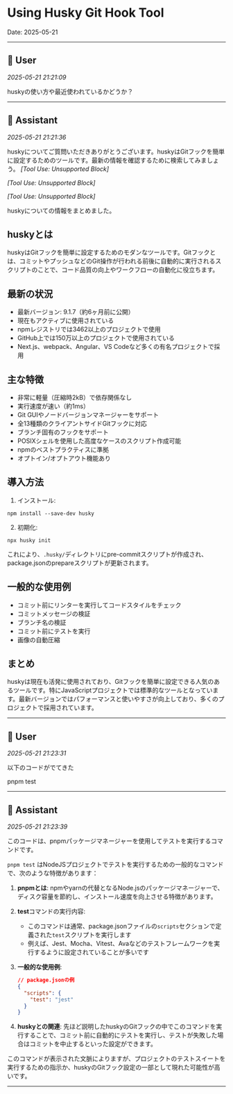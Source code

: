 # Using Husky Git Hook Tool

Date: 2025-05-21

---

## 👤 User
*2025-05-21 21:21:09*

huskyの使い方や最近使われているかどうか？

---

## 🤖 Assistant
*2025-05-21 21:21:36*

huskyについてご質問いただきありがとうございます。huskyはGitフックを簡単に設定するためのツールです。最新の情報を確認するために検索してみましょう。
*[Tool Use: Unsupported Block]*


*[Tool Use: Unsupported Block]*


*[Tool Use: Unsupported Block]*



huskyについての情報をまとめました。

## huskyとは
huskyはGitフックを簡単に設定するためのモダンなツールです。Gitフックとは、コミットやプッシュなどのGit操作が行われる前後に自動的に実行されるスクリプトのことで、コード品質の向上やワークフローの自動化に役立ちます。

## 最新の状況
- 最新バージョン: 9.1.7（約6ヶ月前に公開）
- 現在もアクティブに使用されている
- npmレジストリでは3462以上のプロジェクトで使用
- GitHub上では150万以上のプロジェクトで使用されている
- Next.js、webpack、Angular、VS Codeなど多くの有名プロジェクトで採用

## 主な特徴
- 非常に軽量（圧縮時2kB）で依存関係なし
- 実行速度が速い（約1ms）
- Git GUIやノードバージョンマネージャーをサポート
- 全13種類のクライアントサイドGitフックに対応
- ブランチ固有のフックをサポート
- POSIXシェルを使用した高度なケースのスクリプト作成可能
- npmのベストプラクティスに準拠
- オプトイン/オプトアウト機能あり

## 導入方法
1. インストール:
```
npm install --save-dev husky
```

2. 初期化:
```
npx husky init
```

これにより、`.husky/`ディレクトリにpre-commitスクリプトが作成され、package.jsonのprepareスクリプトが更新されます。

## 一般的な使用例
- コミット前にリンターを実行してコードスタイルをチェック
- コミットメッセージの検証
- ブランチ名の検証
- コミット前にテストを実行
- 画像の自動圧縮

## まとめ
huskyは現在も活発に使用されており、Gitフックを簡単に設定できる人気のあるツールです。特にJavaScriptプロジェクトでは標準的なツールとなっています。最新バージョンではパフォーマンスと使いやすさが向上しており、多くのプロジェクトで採用されています。

---

## 👤 User
*2025-05-21 21:23:31*

以下のコードがでてきた

pnpm test

---

## 🤖 Assistant
*2025-05-21 21:23:39*

このコードは、pnpmパッケージマネージャーを使用してテストを実行するコマンドです。

`pnpm test` はNodeJSプロジェクトでテストを実行するための一般的なコマンドで、次のような特徴があります：

1. **pnpmとは**: npmやyarnの代替となるNode.jsのパッケージマネージャーで、ディスク容量を節約し、インストール速度を向上させる特徴があります。

2. **test**コマンドの実行内容:
   - このコマンドは通常、package.jsonファイルの`scripts`セクションで定義された`test`スクリプトを実行します
   - 例えば、Jest、Mocha、Vitest、Avaなどのテストフレームワークを実行するように設定されていることが多いです

3. **一般的な使用例**:
   ```json
   // package.jsonの例
   {
     "scripts": {
       "test": "jest"
     }
   }
   ```

4. **huskyとの関連**: 先ほど説明したhuskyのGitフックの中でこのコマンドを実行することで、コミット前に自動的にテストを実行し、テストが失敗した場合はコミットを中止するといった設定ができます。

このコマンドが表示された文脈によりますが、プロジェクトのテストスイートを実行するための指示か、huskyのGitフック設定の一部として現れた可能性が高いです。

---
